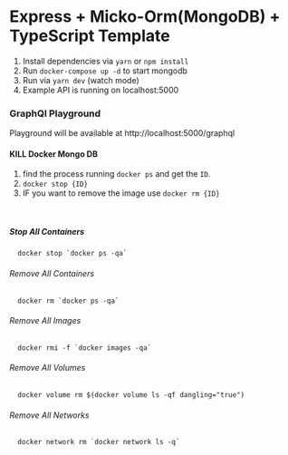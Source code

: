 # Express + Micko-Orm(MongoDB) + TypeScript Template

1. Install dependencies via `yarn` or `npm install`
2. Run `docker-compose up -d` to start mongodb
3. Run via `yarn dev` (watch mode)
4. Example API is running on localhost:5000

### GraphQl Playground

Playground will be available at http://localhost:5000/graphql

#### KILL Docker Mongo DB

1. find the process running `docker ps` and get the `ID`.
2. `docker stop {ID}`
3. IF you want to remove the image use `docker rm {ID}`

&nbsp;

##### Stop All Containers

```docker
  docker stop `docker ps -qa`
```

###### Remove All Containers

```docker
  docker rm `docker ps -qa`
```

###### Remove All Images

```docker
  docker rmi -f `docker images -qa`
```

###### Remove All Volumes

```docker
  docker volume rm $(docker volume ls -qf dangling="true")
```

###### Remove All Networks

```docker
  docker network rm `docker network ls -q`
```
